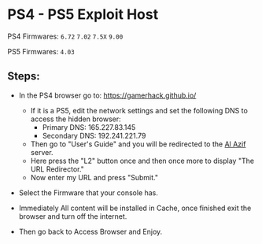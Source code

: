 # PS4 - PS5 Exploit Host
PS4 Firmwares: `6.72` `7.02` `7.5X` `9.00`

PS5 Firmwares: `4.03`

## Steps:

- In the PS4 browser go to: https://gamerhack.github.io/

  - If it is a PS5, edit the network settings and set the following DNS to access the hidden browser:
    - Primary DNS: 165.227.83.145
    - Secondary DNS: 192.241.221.79
  - Then go to "User's Guide" and you will be redirected to the [Al Azif](https://github.com/Al-Azif) server.
  - Here press the "L2" button once and then once more to display "The URL Redirector."
  - Now enter my URL and press "Submit."

- Select the Firmware that your console has.
- Immediately All content will be installed in Cache, once finished exit the browser and turn off the internet.
- Then go back to Access Browser and Enjoy.
